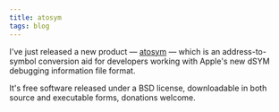```yaml
---
title: atosym
tags: blog
---
```


I've just released a new product — [atosym](http://wincent.dev/a/products/atosym/) — which is an address-to-symbol conversion aid for developers working with Apple's new dSYM debugging information file format.

It's free software released under a BSD license, downloadable in both source and executable forms, donations welcome.
